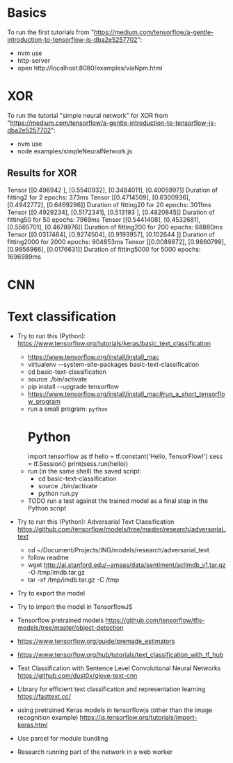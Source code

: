 # Basics

To run the first tutorials from "https://medium.com/tensorflow/a-gentle-introduction-to-tensorflow-js-dba2e5257702":

* nvm use
* http-server
* open http://localhost:8080/examples/viaNpm.html

# XOR

To run the tutorial "simple neural network" for XOR from "https://medium.com/tensorflow/a-gentle-introduction-to-tensorflow-js-dba2e5257702":

* nvm use
* node examples/simpleNeuralNetwork.js

## Results for XOR

Tensor
    [[0.496942 ],
     [0.5540932],
     [0.3484011],
     [0.4005997]]
Duration of fitting2 for 2 epochs: 373ms
Tensor
    [[0.4714509],
     [0.6300936],
     [0.4942772],
     [0.6469296]]
Duration of fitting20 for 20 epochs: 3011ms
Tensor
    [[0.4929234],
     [0.5172341],
     [0.513193 ],
     [0.4820845]]
Duration of fitting50 for 50 epochs: 7969ms
Tensor
    [[0.5441408],
     [0.4532681],
     [0.5565701],
     [0.4678976]]
Duration of fitting200 for 200 epochs: 68880ms
Tensor
    [[0.0317464],
     [0.9274504],
     [0.9193957],
     [0.102644 ]]
Duration of fitting2000 for 2000 epochs: 904853ms
Tensor
    [[0.0089872],
     [0.9860799],
     [0.9856966],
     [0.0176631]]
Duration of fitting5000 for 5000 epochs: 1696989ms

# CNN


# Text classification

* Try to run this (Python): https://www.tensorflow.org/tutorials/keras/basic_text_classification
    * https://www.tensorflow.org/install/install_mac
    * virtualenv --system-site-packages basic-text-classification
    * cd basic-text-classification
    * source ./bin/activate
    * pip install --upgrade tensorflow
    * https://www.tensorflow.org/install/install_mac#run_a_short_tensorflow_program
    * run a small program: `python`
        # Python
        import tensorflow as tf
        hello = tf.constant('Hello, TensorFlow!')
        sess = tf.Session()
        print(sess.run(hello))
    * run (in the same shell) the saved script:
        * cd basic-text-classification
        * source ./bin/activate
        * python run.py
    * TODO run a test against the trained model as a final step in the Python script


* Try to run this (Python): Adversarial Text Classification  https://github.com/tensorflow/models/tree/master/research/adversarial_text
    * cd ~/Document/Projects/ING/models/research/adversarial_text
    * follow readme
    * wget http://ai.stanford.edu/~amaas/data/sentiment/aclImdb_v1.tar.gz \
          -O /tmp/imdb.tar.gz
    * tar -xf /tmp/imdb.tar.gz -C /tmp
* Try to export the model
* Try to import the model in TensorflowJS

* Tensorflow pretrained models https://github.com/tensorflow/tfjs-models/tree/master/object-detection
* https://www.tensorflow.org/guide/premade_estimators
* https://www.tensorflow.org/hub/tutorials/text_classification_with_tf_hub
* Text Classification with Sentence Level Convolutional Neural Networks https://github.com/dust0x/glove-text-cnn
* Library for efficient text classification and representation learning https://fasttext.cc/
* using pretrained Keras models in tensorflowjs (other than the image recognition example) https://js.tensorflow.org/tutorials/import-keras.html
* Use parcel for module bundling
* Research running part of the network in a web worker



